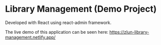 # Library Management (Demo Project)
Developed with React using react-admin framework.

The live demo of this application can be seen here: https://zlun-library-management.netlify.app/